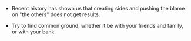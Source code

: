 -   Recent history has shown us that creating sides and pushing the blame on "the others" does not get results.

-   Try to find common ground, whether it be with your friends and family, or with your bank.
